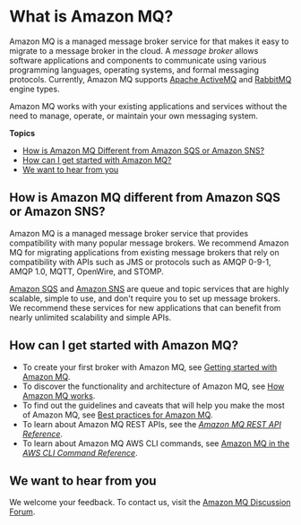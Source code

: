 # What is Amazon MQ?<a name="welcome"></a>

Amazon MQ is a managed message broker service for that makes it easy to migrate to a message broker in the cloud\. A *message broker* allows software applications and components to communicate using various programming languages, operating systems, and formal messaging protocols\. Currently, Amazon MQ supports [Apache ActiveMQ](http://activemq.apache.org/) and [RabbitMQ](https://www.rabbitmq.com/) engine types\.

Amazon MQ works with your existing applications and services without the need to manage, operate, or maintain your own messaging system\.

**Topics**
+ [How is Amazon MQ Different from Amazon SQS or Amazon SNS?](#difference-from-sqs-sns)
+ [How can I get started with Amazon MQ?](#get-started)
+ [We want to hear from you](#amazon-mq-we-want-to-hear-from-you)

## How is Amazon MQ different from Amazon SQS or Amazon SNS?<a name="difference-from-sqs-sns"></a>

Amazon MQ is a managed message broker service that provides compatibility with many popular message brokers\. We recommend Amazon MQ for migrating applications from existing message brokers that rely on compatibility with APIs such as JMS or protocols such as AMQP 0\-9\-1, AMQP 1\.0, MQTT, OpenWire, and STOMP\.

[Amazon SQS](https://aws.amazon.com/sqs/) and [Amazon SNS](https://aws.amazon.com/sns/) are queue and topic services that are highly scalable, simple to use, and don't require you to set up message brokers\. We recommend these services for new applications that can benefit from nearly unlimited scalability and simple APIs\.

## How can I get started with Amazon MQ?<a name="get-started"></a>
+ To create your first broker with Amazon MQ, see [Getting started with Amazon MQ](amazon-mq-getting-started.md)\.
+ To discover the functionality and architecture of Amazon MQ, see [How Amazon MQ works](amazon-mq-how-it-works.md)\.
+ To find out the guidelines and caveats that will help you make the most of Amazon MQ, see [Best practices for Amazon MQ](amazon-mq-best-practices.md)\.
+ To learn about Amazon MQ REST APIs, see the *[Amazon MQ REST API Reference](https://docs.aws.amazon.com/amazon-mq/latest/api-reference/)*\.
+ To learn about Amazon MQ AWS CLI commands, see [Amazon MQ in the *AWS CLI Command Reference*](https://docs.aws.amazon.com/cli/latest/reference/mq/index.html)\.

## We want to hear from you<a name="amazon-mq-we-want-to-hear-from-you"></a>

We welcome your feedback\. To contact us, visit the [Amazon MQ Discussion Forum](https://forums.aws.amazon.com/forum.jspa?forumID=279)\.